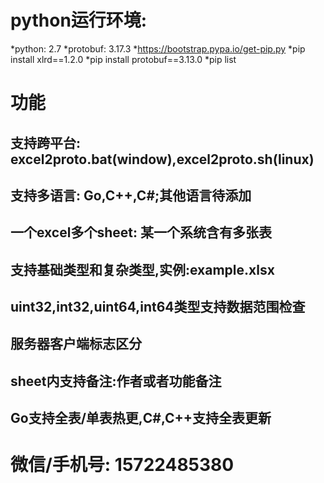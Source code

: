 # python运行环境:
*python: 2.7
*protobuf: 3.17.3
*https://bootstrap.pypa.io/get-pip.py
*pip install xlrd==1.2.0
*pip install protobuf==3.13.0
*pip list

# 功能
## 支持跨平台: excel2proto.bat(window),excel2proto.sh(linux)
## 支持多语言: Go,C++,C#;其他语言待添加
## 一个excel多个sheet: 某一个系统含有多张表
## 支持基础类型和复杂类型,实例:example.xlsx
## uint32,int32,uint64,int64类型支持数据范围检查
## 服务器客户端标志区分
## sheet内支持备注:作者或者功能备注
## Go支持全表/单表热更,C#,C++支持全表更新

# 微信/手机号: 15722485380